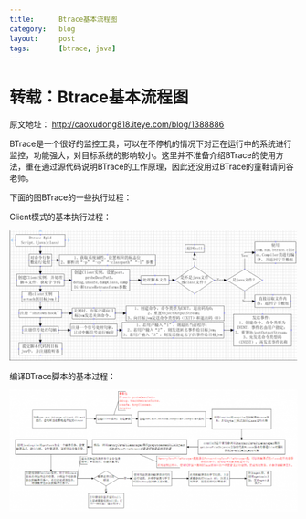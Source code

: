 ```yaml
---
title:      Btrace基本流程图 
category:   blog
layout:     post
tags:       [btrace, java]
---
```


转载：Btrace基本流程图 
===============




原文地址： <http://caoxudong818.iteye.com/blog/1388886>

BTrace是一个很好的监控工具，可以在不停机的情况下对正在运行中的系统进行监控，功能强大，对目标系统的影响较小。这里并不准备介绍BTrace的使用方法，重在通过源代码说明BTrace的工作原理，因此还没用过BTrace的童鞋请问谷老师。

下面的图BTrace的一些执行过程：

Client模式的基本执行过程：

![Figure 1 "Client Mode"][1]

编译BTrace脚本的基本过程：

![Figure 2 "Compile Script"][2]




[1]:    /image/btrace_process_fig1.png
[2]:    /image/btrace_process_fig2.png
